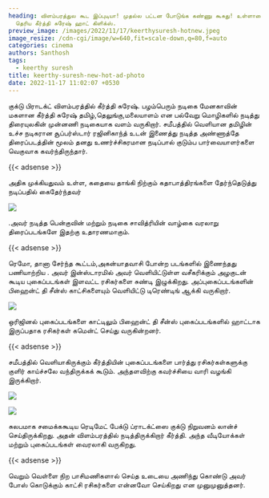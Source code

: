 ```yaml
---
heading: விளம்பரத்துல கூட இப்புடியா! முதல்ல பட்டன போடுங்க கண்ணு கூசுது! உள்ளாடை
  தெரிய கீர்த்தி சுரேஷ் ஹாட் கிளிக்ஸ்.
preview_image: /images/2022/11/17/keerthysuresh-hotnew.jpeg
image_resize: /cdn-cgi/image/w=640,fit=scale-down,q=80,f=auto
categories: cinema
authors: Santhosh
tags:
  - keerthy suresh
title: keerthy-suresh-new-hot-ad-photo
date: 2022-11-17 11:02:07 +0530
---
```

குக்டு பிராடக்ட் விளம்பரத்தில் கீர்த்தி சுரேஷ்.
பழம்பெரும் நடிகை மேனகாவின் மகளான கீர்த்தி சுரேஷ் தமிழ்,தெலுங்கு,மலையாளம் என பல்வேறு மொழிகளில் நடித்து திரையுலகின் முன்னணி நடிகையாக வளம் வருகிறார். சமீபத்தில் வெளியான தமிழின் உச்ச நடிகரான சூப்பர்ஸ்டார் ரஜினிகாந்த் உடன் இணைத்து நடித்த அண்ணாத்தே திரைப்படத்தின் மூலம் தனது உணர்ச்சிகரமான நடிப்பால் குடும்ப பார்வையாளர்களை வெகுவாக கவர்ந்திருந்தார். 

{{< adsense >}}

அதிக முக்கியதுவம் உள்ள, கதையை தாங்கி நிற்கும் கதாபாத்திரங்களை தேர்ந்தெடுத்து நடிப்பதில் கைதேர்ந்தவர்

![](/images/2022/11/17/keerthy-suresh-new-hot-ad-photo.jpeg)

.அவர் நடித்த பென்குவின் மற்றும்  நடிகை சாவித்ரியின் வாழ்கை வரலாறு திரைப்படங்களே இதற்கு  உதாரணமாகும்.

{{< adsense >}}


ரெமோ, தானா சேர்ந்த கூட்டம்,அகன்யாதவாசி போன்ற படங்களில் இணைந்தது பணியாற்றிய  . அவர் இன்ஸ்டாரமில் அவர் வெளியிட்டுள்ள வசீகரிக்கும் அழகுடன் கூடிய புகைப்படங்கள் இளவட்ட  ரசிகர்களை  சுண்டி இழுக்கிறது. அப்புகைப்படங்களின் பிஹைன்ட் தி சீன்ஸ் காட்சிகளையும் வெளியிட்டு டிரெண்டிங் ஆக்கி வருகிறார்.‌ 

![](/images/2022/11/17/keerthy-suresh-new-hot-ad-photo22.jpeg)

ஒரிஜினல் புகைப்படங்களை காட்டிலும் பிஹைன்ட் தி சீன்ஸ் புகைப்படங்களில் ஹாட்டாக இருப்பதாக ரசிகர்கள் கமென்ட் செய்து வருகின்றனர்.

{{< adsense >}}


சமீபத்தில் வெளியாகிருக்கும் கீர்த்தியின் புகைப்படங்களை பார்த்து ரசிகர்கள்களுக்கு குளிர் காய்ச்சலே வந்திருக்கக் கூடும். அந்தளவிற்கு கவர்ச்சியை வாரி வழங்கி இருக்கிறார்.


![](/images/2022/11/17/keerthy-suresh-new-hot-ad-photo44.jpeg)

![](/images/2022/11/17/keerthy-suresh-new-hot-ad-photo66.jpeg)

சுலபமாக சமைக்ககூடிய ரெடிமேட் பேக்டு ப்ராடக்ட்ஸை குக்டு நிறுவனம் லான்ச் செய்திருக்கிறது. அதன் விளம்பரத்தில் நடித்திருக்கிறார் கீர்த்தி. அந்த வீடியோக்கள் மற்றும் புகைப்படங்கள் வைரலாகி வருகிறது.

{{< adsense >}}

 வெறும் வெள்ளை நிற பாசிமணிகளால் செய்த உடையை அணிந்து கொண்டு அவர் போஸ் கொடுக்கும் காட்சி ரசிகர்களை என்னவோ செய்கிறது என முனுமுனுத்தனர்.